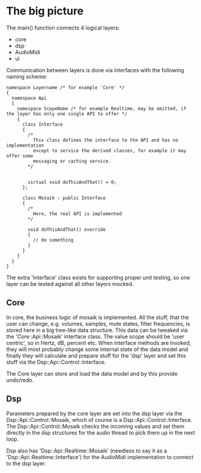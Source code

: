 # The big picture

The main() function connects 4 logical layers:

* core
* dsp
* AudioMidi
* ui

Communication between layers is done via interfaces with the following naming scheme:

```
namespace Layername /* for example 'Core' */
{
  namespace Api
  {
    namespace ScopeName /* for example Realtime, may be omitted, if the layer has only one single API to offer */
    {
      class Interface
      {
        /* 
          This class defines the interface to the API and has no implementation
          except to service the derived classes, for example it may offer some
          messaging or caching service.
        */
        

        virtual void doThisAndThat() = 0;
      };
      
      class Mosaik : public Interface 
      {
        /*
          Here, the real API is implemented
        */
        
        void doThisAndThat() override 
        {
          // do something
        }
      }
    }
  }
}
```

The extra 'Interface' class exists for supporting proper unit testing, so one layer can be tested against
all other layers mocked.

## Core

In core, the business logic of mosaik is implemented. All the stuff, that the user can change, 
e.g. volumes, samples, mute states, filter frequencies, is stored here in a big tree-like data 
structure. This data can be tweaked via the 'Core::Api::Mosaik' interface class. The value
scope should be 'user centric', so in Hertz, dB, percent etc.
When interface methods are invoked, they will most probably change some internal state of the data model
and finally they will calculate and prepare stuff for the 'dsp' layer and set this stuff via the 
Dsp::Api::Control::Interface. 

The Core layer can store and load the data model and by this provide undo/redo.

## Dsp

Parameters prepared by the core layer are set into the dsp layer via the Dsp::Api::Control::Mosaik, which
of course is a Dsp::Api::Control::Interface. The Dsp::Api::Control::Mosaik checks the incoming values and
set them directly in the dsp structures for the audio thread to pick them up in the next loop.

Dsp also has 'Dsp::Api::Realtime::Mosaik' (needless to say it as a 'Dsp::Api::Realtime::Interface') for the
AudioMidi implementation to connect to the dsp layer.